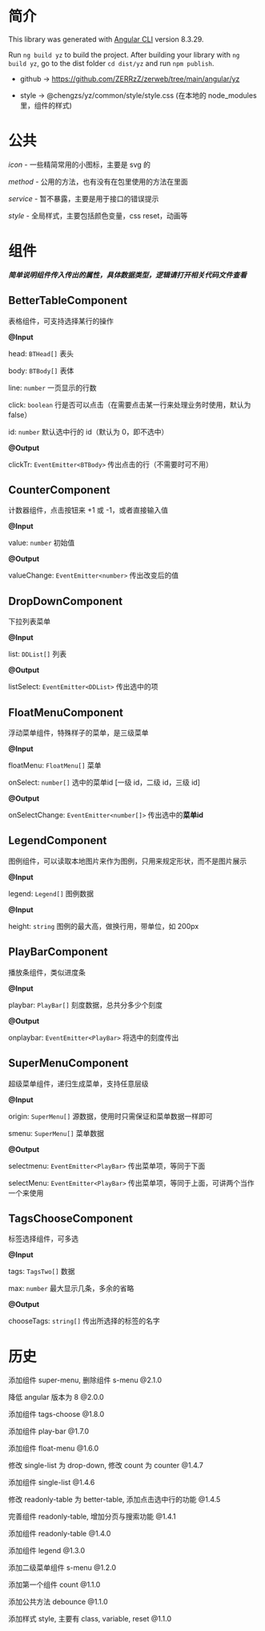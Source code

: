 # 简介

This library was generated with [Angular CLI](https://github.com/angular/angular-cli) version 8.3.29.

Run `ng build yz` to build the project. After building your library with `ng build yz`, go to the dist folder `cd dist/yz` and run `npm publish`.

* github -> https://github.com/ZERRzZ/zerweb/tree/main/angular/yz

* style -> @chengzs/yz/common/style/style.css (在本地的 node_modules 里，组件的样式)

# 公共

*icon* - 一些精简常用的小图标，主要是 svg 的

*method* - 公用的方法，也有没有在包里使用的方法在里面

*service* - 暂不暴露，主要是用于接口的错误提示

*style* - 全局样式，主要包括颜色变量，css reset，动画等

# 组件

***简单说明组件传入传出的属性，具体数据类型，逻辑请打开相关代码文件查看***

## BetterTableComponent

表格组件，可支持选择某行的操作

**@Input**

head: `BTHead[]` 表头

body: `BTBody[]` 表体

line: `number` 一页显示的行数

click: `boolean` 行是否可以点击（在需要点击某一行来处理业务时使用，默认为 false）

id: `number` 默认选中行的 id（默认为 0，即不选中）

**@Output**

clickTr: `EventEmitter<BTBody>` 传出点击的行（不需要时可不用）

## CounterComponent

计数器组件，点击按钮来 +1 或 -1，或者直接输入值

**@Input**

value: `number` 初始值

**@Output**

valueChange: `EventEmitter<number>` 传出改变后的值

## DropDownComponent

下拉列表菜单

**@Input**

list: `DDList[]` 列表

**@Output**

listSelect: `EventEmitter<DDList>` 传出选中的项

## FloatMenuComponent

浮动菜单组件，特殊样子的菜单，是三级菜单

**@Input**

floatMenu: `FloatMenu[]` 菜单

onSelect: `number[]` 选中的菜单id [一级 id，二级 id，三级 id]

**@Output**

onSelectChange: `EventEmitter<number[]>` 传出选中的**菜单id**

## LegendComponent

图例组件，可以读取本地图片来作为图例，只用来规定形状，而不是图片展示

**@Input**

legend: `Legend[]` 图例数据

**@Input**

height: `string` 图例的最大高，做换行用，带单位，如 200px

## PlayBarComponent

播放条组件，类似进度条

**@Input**

playbar: `PlayBar[]` 刻度数据，总共分多少个刻度

**@Output**

onplaybar: `EventEmitter<PlayBar>` 将选中的刻度传出

## SuperMenuComponent

超级菜单组件，递归生成菜单，支持任意层级

**@Input**

origin: `SuperMenu[]` 源数据，使用时只需保证和菜单数据一样即可

smenu: `SuperMenu[]` 菜单数据

**@Output**

selectmenu: `EventEmitter<PlayBar>` 传出菜单项，等同于下面

selectMenu: `EventEmitter<PlayBar>` 传出菜单项，等同于上面，可讲两个当作一个来使用

## TagsChooseComponent

标签选择组件，可多选

**@Input**

tags: `TagsTwo[]` 数据

max: `number` 最大显示几条，多余的省略

**@Output**

chooseTags: `string[]` 传出所选择的标签的名字

# 历史

添加组件 super-menu, 删除组件 s-menu @2.1.0

降低 angular 版本为 8 @2.0.0

添加组件 tags-choose @1.8.0

添加组件 play-bar @1.7.0

添加组件 float-menu @1.6.0

修改 single-list 为 drop-down, 修改 count 为 counter @1.4.7

添加组件 single-list @1.4.6

修改 readonly-table 为 better-table, 添加点击选中行的功能 @1.4.5

完善组件 readonly-table, 增加分页与搜索功能 @1.4.1

添加组件 readonly-table @1.4.0

添加组件 legend @1.3.0

添加二级菜单组件 s-menu @1.2.0

添加第一个组件 count @1.1.0

添加公共方法 debounce @1.1.0

添加样式 style, 主要有 class, variable, reset @1.1.0